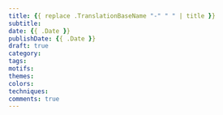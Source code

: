```yaml
---
title: {{ replace .TranslationBaseName "-" " " | title }}
subtitle:
date: {{ .Date }}
publishDate: {{ .Date }}
draft: true
category: 
tags:
motifs:
themes:
colors:
techniques:
comments: true
---
```

